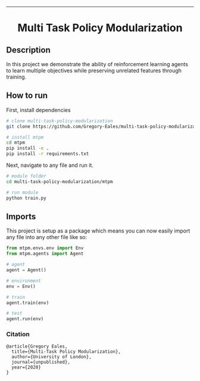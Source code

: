 ---

<div align="center">    
 
# Multi Task Policy Modularization 

<!--
ARXIV   
[![Paper](http://img.shields.io/badge/arxiv-math.co:1480.1111-B31B1B.svg)](https://www.nature.com/articles/nature14539)
-->


<!--  
Conference   
-->   
</div>
 
## Description   
In this project we demonstrate the ability of reinforcement learning agents to learn multiple objectives while preserving unrelated features through training.

## How to run   
First, install dependencies   
```bash
# clone multi-task-policy-modularization
git clone https://github.com/Gregory-Eales/multi-task-policy-modularization

# install mtpm
cd mtpm
pip install -e .   
pip install -r requirements.txt
 ```   
 Next, navigate to any file and run it.   
 ```bash
# module folder
cd multi-task-policy-modularization/mtpm

# run module 
python train.py    
```

## Imports
This project is setup as a package which means you can now easily import any file into any other file like so:
```python
from mtpm.envs.env import Env
from mtpm.agents import Agent

# agent
agent = Agent()

# environment
env = Env()

# train
agent.train(env)

# test
agent.run(env)
```

### Citation   
```
@article{Gregory Eales,
  title={Multi-Task Policy Modularization},
  author={University of London},
  journal={unpublished},
  year={2020}
}
```   
